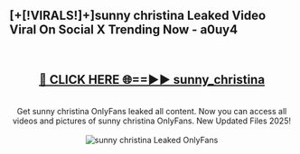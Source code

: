 <h2>[+[!VIRALS!]+]sunny christina Leaked Video Viral On Social X Trending Now - a0uy4</h2>
<br>
<div align="center">
<h2><a href="https://libra.edu.pl?sunny_christina" rel="nofollow">🔴 CLICK HERE 🌐==►► sunny_christina</a></h2>
<br>
Get sunny christina OnlyFans leaked all content. Now you can access all videos and pictures of sunny christina OnlyFans. New Updated Files 2025!
<br>
<br>
<a href="https://libra.edu.pl?sunny_christina" rel="nofollow" data-target="animated-image.originalLink"><img src="https://i.ibb.co.com/WyWwxjT/player-gif2.gif" alt="sunny christina Leaked OnlyFans" style="max-width: 100%; display: inline-block;" data-target="animated-image.originalImage"></a>
</div>
<br>